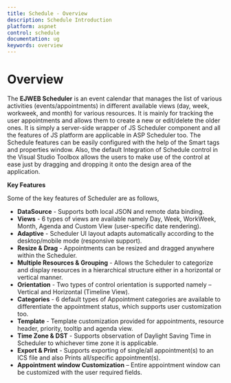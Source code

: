 ```yaml
---
title: Schedule - Overview
description: Schedule Introduction
platform: aspnet
control: schedule
documentation: ug
keywords: overview 
---
```

# Overview

The **EJWEB Scheduler** is an event calendar that manages the list of various activities (events/appointments) in different available views (day, week, workweek, and month) for various resources. It is mainly for tracking the user appointments and allows them to create a new or edit/delete the older ones. It is simply a server-side wrapper of JS Scheduler component and all the features of JS platform are applicable in ASP Scheduler too. The Schedule features can be easily configured with the help of the Smart tags and properties window. Also, the default Integration of Schedule control in the Visual Studio Toolbox allows the users to make use of the control at ease just by dragging and dropping it onto the design area of the application. 

**Key Features**

Some of the key features of Scheduler are as follows, 

* **DataSource** - Supports both local JSON and remote data binding.
* **Views** - 6 types of views are available namely Day, Week, WorkWeek, Month, Agenda and Custom View (user-specific date rendering).
* **Adaptive** - Scheduler UI layout adapts automatically according to the desktop/mobile mode (responsive support).
* **Resize & Drag** - Appointments can be resized and dragged anywhere within the Scheduler.
* **Multiple Resources & Grouping** - Allows the Scheduler to categorize and display resources in a hierarchical structure either in a horizontal or vertical manner.
* **Orientation** - Two types of control orientation is supported namely – Vertical and Horizontal (Timeline View).
* **Categories** - 6 default types of Appointment categories are available to differentiate the appointment status, which supports user customization too.
* **Template** - Template customization provided for appointments, resource header, priority, tooltip and agenda view.
* **Time Zone & DST** - Supports observation of Daylight Saving Time in Scheduler to whichever time zone it is applicable.
* **Export & Print** - Supports exporting of single/all appointment(s) to an ICS file and also Prints all/specific appointment(s).
* **Appointment window Customization** – Entire appointment window can be customized with the user required fields.
